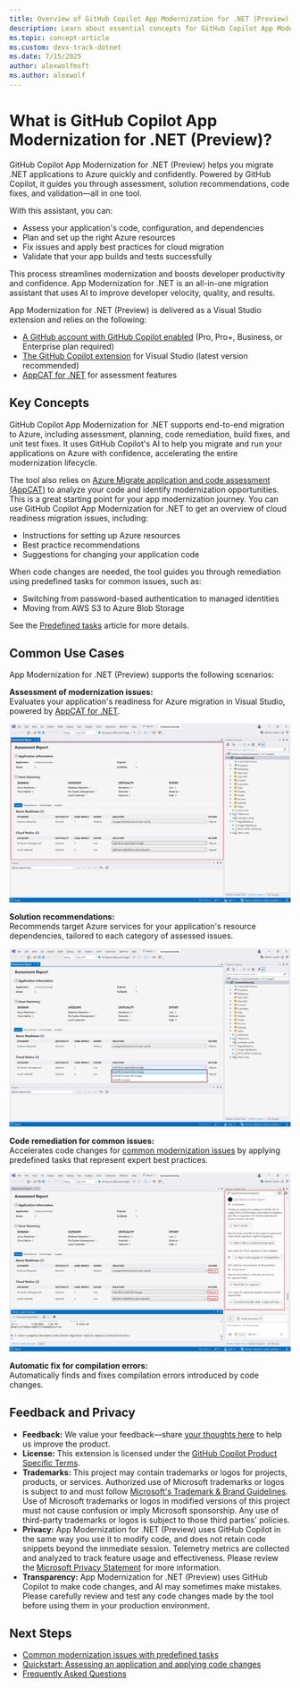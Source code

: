 ```yaml
---
title: Overview of GitHub Copilot App Modernization for .NET (Preview)
description: Learn about essential concepts for GitHub Copilot App Modernization for .NET 
ms.topic: concept-article
ms.custom: devx-track-dotnet
ms.date: 7/15/2025
author: alexwolfmsft
ms.author: alexwolf
---
```


# What is GitHub Copilot App Modernization for .NET (Preview)?

GitHub Copilot App Modernization for .NET (Preview) helps you migrate .NET applications to Azure quickly and confidently. Powered by GitHub Copilot, it guides you through assessment, solution recommendations, code fixes, and validation—all in one tool.

With this assistant, you can:

- Assess your application's code, configuration, and dependencies
- Plan and set up the right Azure resources
- Fix issues and apply best practices for cloud migration
- Validate that your app builds and tests successfully

This process streamlines modernization and boosts developer productivity and confidence. App Modernization for .NET is an all-in-one migration assistant that uses AI to improve developer velocity, quality, and results.

App Modernization for .NET (Preview) is delivered as a Visual Studio extension and relies on the following:

- [A GitHub account with GitHub Copilot enabled](https://github.com/features/copilot) (Pro, Pro+, Business, or Enterprise plan required)
- [The GitHub Copilot extension](https://marketplace.visualstudio.com/items?itemName=GitHub.copilot) for Visual Studio (latest version recommended)
- [AppCAT for .NET](../appcat/install.md) for assessment features

## Key Concepts

GitHub Copilot App Modernization for .NET supports end-to-end migration to Azure, including assessment, planning, code remediation, build fixes, and unit test fixes. It uses GitHub Copilot's AI to help you migrate and run your applications on Azure with confidence, accelerating the entire modernization lifecycle.

The tool also relies on [Azure Migrate application and code assessment (AppCAT)](../appcat/app-code-assessment-toolkit.md) to analyze your code and identify modernization opportunities. This is a great starting point for your app modernization journey. You can use GitHub Copilot App Modernization for .NET to get an overview of cloud readiness migration issues, including:

- Instructions for setting up Azure resources
- Best practice recommendations
- Suggestions for changing your application code

When code changes are needed, the tool guides you through remediation using predefined tasks for common issues, such as:

- Switching from password-based authentication to managed identities
- Moving from AWS S3 to Azure Blob Storage

See the [Predefined tasks](predefined-tasks.md) article for more details.

## Common Use Cases

App Modernization for .NET (Preview) supports the following scenarios:

**Assessment of modernization issues:**  
Evaluates your application's readiness for Azure migration in Visual Studio, powered by [AppCAT for .NET](../appcat/install.md).

![Assessment](media/overview_assessment.png)

**Solution recommendations:**  
Recommends target Azure services for your application's resource dependencies, tailored to each category of assessed issues.

![Solution](media/overview_solution.png)

**Code remediation for common issues:**  
Accelerates code changes for [common modernization issues](predefined-tasks.md) by applying predefined tasks that represent expert best practices.

![Apply Task](media/overview_remediation.png)

**Automatic fix for compilation errors:**  
Automatically finds and fixes compilation errors introduced by code changes.

## Feedback and Privacy

- **Feedback:** We value your feedback—share [your thoughts here](https://aka.ms/AM4DFeedback) to help us improve the product.
- **License:** This extension is licensed under the [GitHub Copilot Product Specific Terms](https://github.com/customer-terms/github-copilot-product-specific-terms).
- **Trademarks:** This project may contain trademarks or logos for projects, products, or services. Authorized use of Microsoft trademarks or logos is subject to and must follow [Microsoft's Trademark & Brand Guidelines](https://www.microsoft.com/en-us/legal/intellectualproperty/trademarks/usage/general). Use of Microsoft trademarks or logos in modified versions of this project must not cause confusion or imply Microsoft sponsorship. Any use of third-party trademarks or logos is subject to those third parties' policies.
- **Privacy:** App Modernization for .NET (Preview) uses GitHub Copilot in the same way you use it to modify code, and does not retain code snippets beyond the immediate session. Telemetry metrics are collected and analyzed to track feature usage and effectiveness. Please review the [Microsoft Privacy Statement](https://go.microsoft.com/fwlink/?LinkId=521839) for more information.
- **Transparency:** App Modernization for .NET (Preview) uses GitHub Copilot to make code changes, and AI may sometimes make mistakes. Please carefully review and test any code changes made by the tool before using them in your production environment.


## Next Steps

- [Common modernization issues with predefined tasks](predefined-tasks.md)
- [Quickstart: Assessing an application and applying code changes](quick-start.md)
- [Frequently Asked Questions](faq.md)